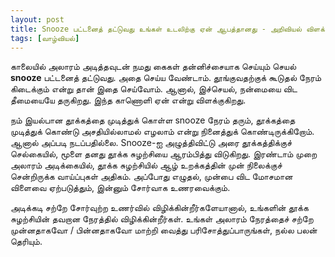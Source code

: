 ```yaml
---
layout: post
title: Snooze பட்டனைத் தட்டுவது உங்கள் உடலிற்கு ஏன் ஆபத்தானது - அறிவியல் விளக்குகிறது
tags: [வாழ்வியல்]
---
```

காலையில் அலாரம் அடித்தவுடன் நமது கைகள் தன்னிச்சையாக செய்யும் செயல் **snooze** பட்டனைத் தட்டுவது. அதை செய்ய வேண்டாம். தூங்குவதற்குக் கூடுதல் நேரம் கிடைக்கும் என்று தான் இதை செய்வோம்.  ஆனால், இச்செயல், நன்மையை விட தீமையையே தருகிறது. இந்த காணொளி ஏன் என்று விளக்குகிறது. 


நம் இயல்பான தூக்கத்தை முடித்துக் கொள்ள snooze நேரம் தரும், தூக்கத்தை முடித்துக் கொண்டு அசதியில்லாமல் எழலாம் என்று நினைத்துக் கொண்டிருக்கிறோம்.  ஆனால் அப்படி நடப்பதில்லை. Snooze-ஐ அழுத்திவிட்டு அரை தூக்கத்திக்குச் செல்கையில், மூளை தனது தூக்க சுழற்சியை ஆரம்பித்து விடுகிறது.  இரண்டாம் முறை அலாரம் அடிக்கையில், தூக்க சுழற்சியில் ஆழ் உறக்கத்தின் முன் நிலைக்குச் சென்றிருக்க வாய்ப்புகள் அதிகம். அப்போது எழுதல், முன்பை விட மோசமான விளைவை ஏற்படுத்தும், இன்னும் சோர்வாக உணரவைக்கும்.


அடிக்கடி சற்றே சோர்வுற்ற உணர்வில் விழிக்கின்றீர்களேயானால், உங்களின் தூக்க சுழற்சியின் தவறான நேரத்தில் விழிக்கின்றீர்கள்.  உங்கள் அலாரம் நேரத்தைச் சற்றே முன்னதாகவோ / பின்னதாகவோ மாற்றி வைத்து பரிசோத்துப்பாருங்கள், நல்ல பலன் தெரியும்.

